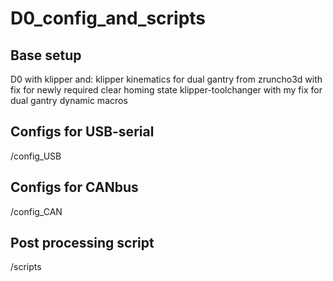 # D0_config_and_scripts

## Base setup
D0 with klipper and: 
klipper kinematics for dual gantry from zruncho3d with fix for newly required clear homing state
klipper-toolchanger with my fix for dual gantry
dynamic macros

## Configs for USB-serial
/config_USB

## Configs for CANbus
/config_CAN

## Post processing script
/scripts
